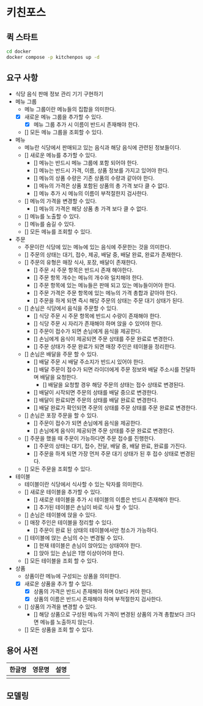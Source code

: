 # 키친포스

## 퀵 스타트

```sh
cd docker
docker compose -p kitchenpos up -d
```

## 요구 사항
- 식당 음식 판매 정보 관리 기기 구현하기
- 메뉴 그룹
  - 메뉴 그룹이란 메뉴들의 집합을 의미한다.
  - [X] 새로운 메뉴 그룹을 추가할 수 있다.
    - [X] 메뉴 그룹 추가 시 이름이 반드시 존재해야 한다.
  - [] 모든 메뉴 그룹을 조회할 수 있다.
- 메뉴
  - 메뉴란 식당에서 판매되고 있는 음식과 해당 음식에 관련된 정보들이다.
  - [] 새로운 메뉴를 추가할 수 있다.
    - [] 메뉴는 반드시 메뉴 그룹에 포함 되어야 한다.
    - [] 메뉴는 반드시 가격, 이름, 상품 정보를 가지고 있어야 한다.
    - [] 메뉴의 상품 수량은 기존 상품의 수량과 같아야 한다.
    - [] 메뉴의 가격은 상품 포함된 상품의 총 가격 보다 클 수 없다.
    - [] 메뉴 추가 시 메뉴의 이름이 부적절한지 검사한다.
  - [] 메뉴의 가격을 변경할 수 있다.
    - [] 메뉴의 가격은 해당 상품 총 가격 보다 클 수 없다.
  - [] 메뉴를 노출할 수 있다.
  - [] 메뉴를 숨길 수 있다.
  - [] 모든 메뉴를 조회할 수 있다.
- 주문
  - 주문이란 식당에 있는 메뉴에 있는 음식에 주문한는 것을 의미한다.
  - [] 주문의 상태는 대기, 접수, 제공, 배달 중, 배달 완료, 완료가 존재한다.
  - [] 주문의 유형은 매장 식사, 포장, 배달이 존재한다.
    - [] 주문 시 주문 항목은 반드시 존재 해야한다. 
    - [] 주문 항목 개수는 메뉴의 개수와 일치해야 한다.
    - [] 주문 항목에 있는 메뉴들은 판매 되고 있는 메뉴들이어야 한다.
    - [] 주문 가격은 주문 항목에 있는 메뉴의 가격 총합과 같아야 한다.
    - [] 주문을 하게 되면 즉시 해당 주문의 상태는 주문 대기 상태가 된다.
  - [] 손님은 식당에서 음식을 주문할 수 있다.
    - [] 식당 주문 시 주문 항목에 반드시 수량이 존재해야 한다.
    - [] 식당 주문 시 자리가 존재해야 하며 앉을 수 있어야 한다.
    - [] 주문이 접수가 되면 손님에게 음식을 제공한다.
    - [] 손님에게 음식이 제공되면 주문 상태를 주문 완료로 변경한다.
    - [] 주문 상태가 주문 완료가 되면 매장 주인은 테이블을 정리한다.
  - [] 손님은 배달을 주문 할 수 있다.
    - [] 배달 주문 시 배달 주소지가 반드시 있어야 한다.
    - [] 배달 주문이 접수가 되면 라이더에게 주문 정보와 배달 주소시를 전달하며 배달을 요청한다.
      - [] 배달을 요청할 경우 해당 주문의 상태는 접수 상태로 변경된다.
    - [] 배달이 시작되면 주문의 상태를 배달 중으로 변경한다.
    - [] 배달이 완료되면 주문의 상태를 배달 완료로 변경한다.
    - [] 배달 완료가 확인되면 주문의 상태를 주문 상태를 주문 완료로 변경한다.
  - [] 손님은 포장 주문을 할 수 있다.
    - [] 주문이 접수가 되면 손님에게 음식을 제공한다.
    - [] 손님에게 음식이 제공되면 주문 상태를 주문 완료로 변경한다.
  - [] 주문을 했을 때 주문이 가능하다면 주문 접수를 진행한다.
    - [] 주문의 상태는 대기, 접수, 전달, 배달 중, 배달 완료, 완료를 가진다.
    - [] 주문을 하게 되면 가장 먼저 주문 대기 상태가 된 후 접수 상태로 변경된다.
  - [] 모든 주문을 조회할 수 있다.
- 테이블
  - 테이블이란 식당에서 식사할 수 있는 탁자를 의미한다.
  - [] 새로운 테이블을 추가할 수 있다.
    - [] 새로운 테이블을 추가 시 테이블의 이름은 반드시 존재해야 한다.
    - [] 추가된 테이블은 손님이 바로 식사 할 수 있다.
  - [] 손님은 테이블에 앉을 수 있다.
  - [] 매장 주인은 테이블을 정리할 수 있다.
    - [] 주문이 완료 된 상태의 테이블에서만 청소가 가능하다.
  - [] 테이블에 앉는 손님의 수는 변경될 수 있다.
    - [] 현재 테이블은 손님이 앉아있는 상태여야 한다.
    - [] 앉아 있는 손님은 1명 이상이어야 한다.
  - [] 모든 테이블을 조회 할 수 있다.
- 상품
  - 상품이란 메뉴에 구성되는 상품을 의미한다.
  - [X] 새로운 상품을 추가 할 수 있다.
    - [X] 상품의 가격은 반드시 존재해야 하며 0보다 커야 한다.
    - [X] 상품의 이름은 반드시 존재해야 하며 부적절한지 검사한다.
  - [] 상품의 가격을 변경할 수 있다.
    - [] 해당 상품으로 구성된 메뉴의 가격이 변경된 상품의 가격 총합보다 크다면 메뉴를 노출하지 않는다.
  - [] 모든 상품을 조회 할 수 있다.

## 용어 사전

| 한글명 | 영문명 | 설명 |
| --- | --- | --- |
|  |  |  |

## 모델링
